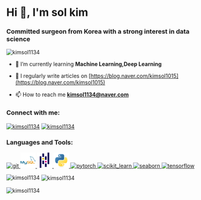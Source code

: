 <h1 align="left">Hi 👋, I'm sol kim</h1>
<h3 align="left">Committed surgeon from Korea with a strong interest in data science</h3>

<p align="left"> <img src="https://komarev.com/ghpvc/?username=kimsol1134&label=Profile%20views&color=0e75b6&style=flat" alt="kimsol1134" /> </p>

- 🌱 I’m currently learning **Machine Learning,Deep Learning**

- 📝 I regularly write articles on [https://blog.naver.com/kimsol1015](https://blog.naver.com/kimsol1015)

- 📫 How to reach me **kimsol1134@naver.com**

<h3 align="left">Connect with me:</h3>
<p align="left">
<a href="https://linkedin.com/in/kimsol1134" target="blank"><img align="center" src="https://raw.githubusercontent.com/rahuldkjain/github-profile-readme-generator/master/src/images/icons/Social/linked-in-alt.svg" alt="kimsol1134" height="30" width="40" /></a>
<a href="https://kaggle.com/kimsol1134" target="blank"><img align="center" src="https://raw.githubusercontent.com/rahuldkjain/github-profile-readme-generator/master/src/images/icons/Social/kaggle.svg" alt="kimsol1134" height="30" width="40" /></a>
</p>

<h3 align="left">Languages and Tools:</h3>
<p align="left"> <a href="https://git-scm.com/" target="_blank" rel="noreferrer"> <img src="https://www.vectorlogo.zone/logos/git-scm/git-scm-icon.svg" alt="git" width="40" height="40"/> </a> <a href="https://www.mysql.com/" target="_blank" rel="noreferrer"> <img src="https://raw.githubusercontent.com/devicons/devicon/master/icons/mysql/mysql-original-wordmark.svg" alt="mysql" width="40" height="40"/> </a> <a href="https://pandas.pydata.org/" target="_blank" rel="noreferrer"> <img src="https://raw.githubusercontent.com/devicons/devicon/2ae2a900d2f041da66e950e4d48052658d850630/icons/pandas/pandas-original.svg" alt="pandas" width="40" height="40"/> </a> <a href="https://www.python.org" target="_blank" rel="noreferrer"> <img src="https://raw.githubusercontent.com/devicons/devicon/master/icons/python/python-original.svg" alt="python" width="40" height="40"/> </a> <a href="https://pytorch.org/" target="_blank" rel="noreferrer"> <img src="https://www.vectorlogo.zone/logos/pytorch/pytorch-icon.svg" alt="pytorch" width="40" height="40"/> </a> <a href="https://scikit-learn.org/" target="_blank" rel="noreferrer"> <img src="https://upload.wikimedia.org/wikipedia/commons/0/05/Scikit_learn_logo_small.svg" alt="scikit_learn" width="40" height="40"/> </a> <a href="https://seaborn.pydata.org/" target="_blank" rel="noreferrer"> <img src="https://seaborn.pydata.org/_images/logo-mark-lightbg.svg" alt="seaborn" width="40" height="40"/> </a> <a href="https://www.tensorflow.org" target="_blank" rel="noreferrer"> <img src="https://www.vectorlogo.zone/logos/tensorflow/tensorflow-icon.svg" alt="tensorflow" width="40" height="40"/> </a> </p>

<p><img align="left" src="https://github-readme-stats.vercel.app/api/top-langs?username=kimsol1134&show_icons=true&locale=en&layout=compact" alt="kimsol1134" /></p>

<p>&nbsp;<img align="center" src="https://github-readme-stats.vercel.app/api?username=kimsol1134&show_icons=true&locale=en" alt="kimsol1134" /></p>

<p><img align="center" src="https://github-readme-streak-stats.herokuapp.com/?user=kimsol1134&" alt="kimsol1134" /></p>
